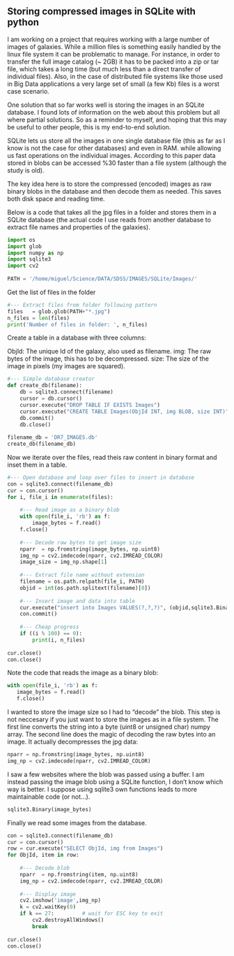 ## Storing compressed images in SQLite with python

I am working on a project that requires working with a large number of images of galaxies. While a million files is something easily handled by the linux file system it can be problematic to manage. For instance,  in order to transfer the full image catalog (~ 2GB) it has to be packed into a zip or tar file, which takes a long time (but much less than a direct transfer of individual files). Also,  in the case of distributed file systems like those used in Big Data applications a very large set of small (a few Kb) files is a worst case scenario.

One solution that so far works well is storing the images in an SQLite database. I found lots of information on the web about this problem but all where partial solutions. So as a reminder to myself, and hoping that this may be useful to other people, this is my end-to-end solution.

SQLite  lets us store all the images in one single database file (this as far as I know is not the case for other databases) and even in RAM. while allowing us fast operations on the individual images.  According to  this paper data stored in blobs can be accessed %30 faster than a file system (although the study is old).

The key idea here is to store the compressed (encoded) images as raw binary blobs in the database and then decode them as needed. This saves both disk space and reading time.

Below is a code that takes all the jpg files in a folder and stores them in a SQLite database (the actual code I use reads from another database to extract file names and properties of the galaxies).

```python
import os
import glob
import numpy as np
import sqlite3
import cv2
 
PATH = '/home/miguel/Science/DATA/SDSS/IMAGES/SQLite/Images/'
```
Get the list of files in the folder

```python
#--- Extract files from folder following pattern
files   = glob.glob(PATH+"*.jpg")
n_files = len(files)
print('Number of files in folder: ', n_files)
```
Create a table in a database with three columns:

ObjId: The unique Id of the galaxy, also used as filename.
img: The raw bytes of the image, this has to be decompressed.
size: The size of the image in pixels (my images are squared).

```python
#--- Simple database creator
def create_db(filename):
    db = sqlite3.connect(filename)
    cursor = db.cursor()
    cursor.execute("DROP TABLE IF EXISTS Images")
    cursor.execute("CREATE TABLE Images(ObjId INT, img BLOB, size INT)")
    db.commit()
    db.close()
 
filename_db = 'DR7_IMAGES.db'
create_db(filename_db)
```

Now we iterate over the files, read theis raw content in binary format and inset them in a table.

```python
#--- Open database and loop over files to insert in database
con = sqlite3.connect(filename_db)
cur = con.cursor()
for i, file_i in enumerate(files):
 
    #--- Read image as a binary blob
    with open(file_i, 'rb') as f:
        image_bytes = f.read()
    f.close()
 
    #--- Decode raw bytes to get image size
    nparr  = np.fromstring(image_bytes, np.uint8)
    img_np = cv2.imdecode(nparr, cv2.IMREAD_COLOR)
    image_size = img_np.shape[1]
 
    #--- Extract file name without extension
    filename = os.path.relpath(file_i, PATH)
    objid = int(os.path.splitext(filename)[0])
 
    #--- Insert image and data into table
    cur.execute("insert into Images VALUES(?,?,?)", (objid,sqlite3.Binary(image_bytes),image_size)   )
    con.commit()
 
    #--- Cheap progress
    if ((i % 100) == 0):
        print(i, n_files)
 
cur.close()
con.close()
```

Note the code that reads the image as a binary blob:

```python
with open(file_i, 'rb') as f:
   image_bytes = f.read()
   f.close()
```

I wanted to store the image size so I had to “decode” the blob. This step is not neccesary if you just want to store the images as in a file system. The first line converts the string into a byte (uint8 or unsigned char) numpy array. The second line does the magic of decoding the raw bytes into an image. It actually decompresses the jpg data:

```python
nparr = np.fromstring(image_bytes, np.uint8)
img_np = cv2.imdecode(nparr, cv2.IMREAD_COLOR)
```

I saw a few websites where the blob was passed using a buffer. I am instead passing the image blob using a SQLite function, I don’t know which way is better. I suppose using sqlite3 own functions leads to more maintainable code (or not…).


```python
sqlite3.Binary(image_bytes)
```
Finally we read some images from the database.

```python
con = sqlite3.connect(filename_db)
cur = con.cursor()
row = cur.execute("SELECT ObjId, img from Images")
for ObjId, item in row:
 
    #--- Decode blob
    nparr  = np.fromstring(item, np.uint8)
    img_np = cv2.imdecode(nparr, cv2.IMREAD_COLOR)
 
    #--- Display image
    cv2.imshow('image',img_np)
    k = cv2.waitKey(0)
    if k == 27:         # wait for ESC key to exit
        cv2.destroyAllWindows()
        break
 
cur.close()
con.close()
```

